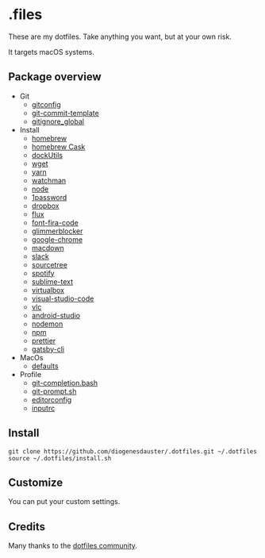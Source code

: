 # .files

These are my dotfiles. Take anything you want, but at your own risk.

It targets macOS systems.

## Package overview

* Git
  * [gitconfig](https://git-scm.com/docs/git-config)
  * [git-commit-template](https://udacity.github.io/git-styleguide/)
  * [gitignore_global](https://www.gitignore.io/api/macos)
* Install
  * [homebrew](https://brew.sh)
  * [homebrew Cask](http://caskroom.io)
  * [dockUtils](https://github.com/kcrawford/dockutil)
  * [wget](https://www.gnu.org/software/wget/)
  * [yarn](https://yarnpkg.com/en/)
  * [watchman](https://facebook.github.io/watchman/)
  * [node](https://nodejs.org/en/)
  * [1password](https://1password.com/)
  * [dropbox](https://www.dropbox.com)
  * [flux](https://justgetflux.com/)
  * [font-fira-code](https://github.com/tonsky/FiraCode)
  * [glimmerblocker](https://glimmerblocker.org/)
  * [google-chrome](https://www.google.com/chrome/)
  * [macdown](https://macdown.uranusjr.com/)
  * [slack](https://slack.com)
  * [sourcetree](https://www.sourcetreeapp.com/)
  * [spotify](www.spotify.com/‎)
  * [sublime-text](https://www.sublimetext.com/)
  * [virtualbox](https://www.virtualbox.org/)
  * [visual-studio-code](https://code.visualstudio.com/)
  * [vlc](https://www.videolan.org/vlc/)
  * [android-studio](https://developer.android.com/studio/)
  * [nodemon](https://nodemon.io/)
  * [npm](https://www.npmjs.com)
  * [prettier](https://prettier.io/)
  * [gatsby-cli](https://www.gatsbyjs.org/docs/)
* MacOs
  * [defaults](https://www.defaults-write.com)
* Profile
  * [git-completion.bash](https://github.com/git/git/blob/master/contrib/completion/git-completion.bash)
  * [git-prompt.sh](https://github.com/git/git/blob/master/contrib/completion/git-prompt.sh)
  * [editorconfig](https://editorconfig.org/)
  * [inputrc](https://ss64.com/bash/syntax-inputrc.html)

## Install

    git clone https://github.com/diogenesdauster/.dotfiles.git ~/.dotfiles
    source ~/.dotfiles/install.sh
  
## Customize

You can put your custom settings.

## Credits

Many thanks to the [dotfiles community](https://dotfiles.github.io).
